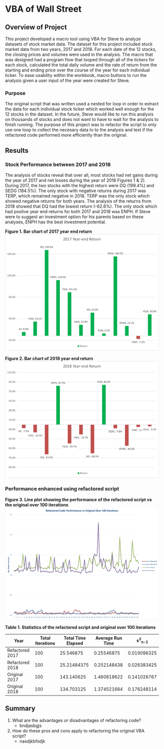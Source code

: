 # VBA of Wall Street

## Overview of Project

This project developed a macro tool using VBA for Steve to analyze datasets of stock market data. The dataset for this project included stock market data from two years, 2017 and 2018. For each date of the 12 stocks, the closing prices and volumes were used in the analysis. The macro that was designed had a program flow that looped through all of the tickers for each stock, calculated the total daily volume and the rate of return from the starting and ending price over the course of the year for each individual ticker. To ease usability within the workbook, macro buttons to run the analysis given a user input of the year were created for Steve.  

### Purpose

The original script that was written used a nested for loop in order to extract the data for each individual stock ticker which worked well enough for the 12 stocks in the dataset. In the future, Steve would like to run this analysis on thousands of stocks and does not want to have to wait for the analysis to finish running. The purpose of this project was to refactor the script to only use one loop to collect the necesary data to to the analysis and test if the refactored code performed more efficiently than the original.   

## Results

### Stock Performance between 2017 and 2018
The analysis of stocks reveal that over all, most stocks had net gains during the year of 2017 and net losses during the year of 2018 Figures 1 & 2). During 2017, the two stocks with the highest return were DQ (199.4%) and SEDG (184.5%). The only stock with negative returns during 2017 was TERP, which remained negative in 2018. TERP was the only stock which showed negative returns for both years. The analysis of the returns from 2018 showed that DQ had the lowest return (-62.6%). The only stock which had positve year end returns for both 2017 and 2018 was ENPH. If Steve were to suggest an investment option for his parents based on these analyses, ENPH has the best investment potential. 

**Figure 1. Bar chart of 2017 year end return**
![2017 Year-end return chart](./Resources/2017_year_end_return_chart.png)

**Figure 2. Bar chart of 2018 year end return**
![2018 Year-end return chart](./Resources/2018_year_end_return_chart.png)

### Performance enhanced using refactored script

**Figure 3. Line plot showing the performance of the refactored script vs the original over 100 iterations** 
![Line plot performance](./Iteration_Time_Analysis/Refactored_vs_Original_iterationanalysisplot.png)

**Table 1. Statistics of the refactored script and original over 100 iterations**

| **Year**            | **Total Iterations** | **Total Time Elapsed** | **Average Run Time** | **s<sup>2</sup><sub>n-1</sub>**       |
|-----------------|------------------|--------------------|------------------|-------------|
| Refactored 2017 | 100              | 25.546875          | 0.25546875       | 0.019096325 |
| Refactored 2018 | 100              | 25.21484375        | 0.252148438      | 0.026383425 |
| Original 2017   | 100              | 143.140625         | 1.460618622      | 0.141026767 |
| Original 2018   | 100              | 134.703125         | 1.374521684      | 0.176248114 |

## Summary

1. What are the advantages or disadvantages of refactoring code?
   - bndjasbgjs
2. How do these pros and cons apply to refactoring the original VBA script?
   - nasdjkbfsdjk
